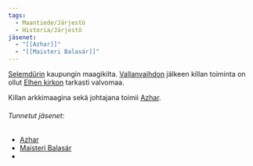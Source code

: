 ```yaml
---
tags:
  - Maantiede/Järjestö
  - Historia/Järjestö
jäsenet:
  - "[[Azhar]]"
  - "[[Maisteri Balasár]]"
---
```

[Selemdûrin](Selemdûr.md) kaupungin maagikilta. [Vallanvaihdon](Selemdûrin%20vallanvaihto) jälkeen killan toiminta on ollut [Elhen kirkon](Elhen%20kirkko.md) tarkasti valvomaa.

Killan arkkimaagina sekä johtajana toimii [Azhar](Azhar.md).

###### Tunnetut jäsenet:
- [Azhar](Azhar.md)
- [Maisteri Balasár](Maisteri%20Balasár.md)
- 